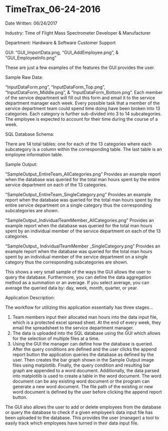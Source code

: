 # TimeTrax_06-24-2016

Date Written: 06/24/2017

Industry: Time of Flight Mass Spectrometer Developer & Manufacturer

Department: Hardware & Software Customer Support

GUI: “GUI_ImportData.png, “GUI_AddEmployee.png”, & “GUI_EmployeeInfo.png”

These are just a few examples of the features the GUI provides the user.

Sample Raw Data:

“InputDataForm.png”, “InputDataForm_Top.png”, “InputDataForm_Middle.png”, & “InputDataForm_Bottom.png”.  Each member of the service department will fill out this form and email it to the service department manager each week.  Every possible task that a member of the service department team could spend time doing have been broken into 13 categories.  Each category is further sub-divided into 3 to 14 subcategories.  The employee is expected to account for their time during the course of a week.

SQL Database Schema:

There are 14 total tables: one for each of the 13 categories where each subcategory is a column within the corresponding table.  The last table is an employee information table.

Sample Output:

“SampleOutput_EntireTeam_AllCategories.png” Provides an example report when the database was queried for the total man hours spent by the entire service department on each of the 13 categories.

“SampleOutput_EntireTeam_SingleCategory.png” Provides an example report when the database was queried for the total man hours spent by the entire service department on a single category thus the corresponding subcategories are shown.

“SampleOutput_IndividualTeamMember_AllCategories.png” Provides an example report when the database was queried for the total man hours spent by an individual member of the service department on each of the 13 categories.

“SampleOutput_ IndividualTeamMember _SingleCategory.png” Provides an example report when the database was queried for the total man hours spent by an individual member of the service department on a single category thus the corresponding subcategories are shown.

This shows a very small sample of the ways the GUI allows the user to query the database.  Furthermore, you can define the data aggregation method as a summation or an average.  If you select average, you can average the queried data by: day, week, month, quarter, or year.

Application Description:

The workflow for utilizing this application essentially has three stages…
1) Team members input their allocated man hours into the data input file, which is a protected excel spread sheet.  At the end of every week, they email the spreadsheet to the service department manager.
2) The data is uploaded into the SQL database using the GUI which allows for the selection of multiple files at a time.
3) Using the GUI the manager can define how the database is queried.  After the query conditions are defined and the user clicks the append report button the application queries the database as defined by the user.  Then creates the bar graph shown in the Sample Output image files using matplotlib.  Finally, the query condition and resulting bar graph are appended to a word document.  Additionally, the data parsed into matplotlib is used to create a table in the word document.  The word document can be any existing word document or the program can generate a new word document.  The file path of the existing or new word document is defined by the user before clicking the append report button.

The GUI also allows the user to add or delete employees from the database or query the database to check if a given employee’s data input file has been uploaded to the database.  This provides the user (manager) a tool to easily track which employees have turned in their data input file.
